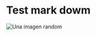 # Test mark dowm 
![Una imagen random](https://media.vandal.net/i/1280x720/5-2023/202351018164127_1.jpg)
